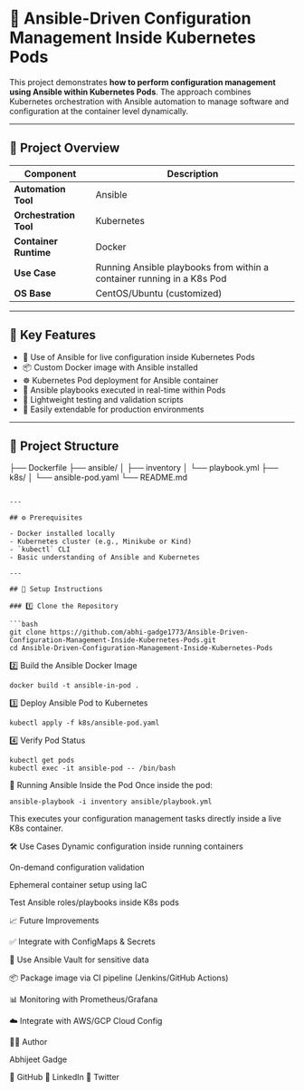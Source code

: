 # 🔧 Ansible-Driven Configuration Management Inside Kubernetes Pods

This project demonstrates **how to perform configuration management using Ansible within Kubernetes Pods**. The approach combines Kubernetes orchestration with Ansible automation to manage software and configuration at the container level dynamically.

---

## 📌 Project Overview

| Component | Description |
|----------|-------------|
| **Automation Tool** | Ansible |
| **Orchestration Tool** | Kubernetes |
| **Container Runtime** | Docker |
| **Use Case** | Running Ansible playbooks from within a container running in a K8s Pod |
| **OS Base** | CentOS/Ubuntu (customized) |

---

## 🚀 Key Features

- 🔄 Use of Ansible for live configuration inside Kubernetes Pods
- 📦 Custom Docker image with Ansible installed
- ☸️ Kubernetes Pod deployment for Ansible container
- 📂 Ansible playbooks executed in real-time within Pods
- 🧪 Lightweight testing and validation scripts
- 🔧 Easily extendable for production environments

---

## 📂 Project Structure
├── Dockerfile
├── ansible/
│ ├── inventory
│ └── playbook.yml
├── k8s/
│ └── ansible-pod.yaml
└── README.md

```

---

## ⚙️ Prerequisites

- Docker installed locally
- Kubernetes cluster (e.g., Minikube or Kind)
- `kubectl` CLI
- Basic understanding of Ansible and Kubernetes

---

## 🔧 Setup Instructions

### 1️⃣ Clone the Repository

```bash
git clone https://github.com/abhi-gadge1773/Ansible-Driven-Configuration-Management-Inside-Kubernetes-Pods.git
cd Ansible-Driven-Configuration-Management-Inside-Kubernetes-Pods
```

2️⃣ Build the Ansible Docker Image

```
docker build -t ansible-in-pod .
```

3️⃣ Deploy Ansible Pod to Kubernetes

```
kubectl apply -f k8s/ansible-pod.yaml

```

4️⃣ Verify Pod Status

```
kubectl get pods
kubectl exec -it ansible-pod -- /bin/bash

```

🧪 Running Ansible Inside the Pod
Once inside the pod:

```
ansible-playbook -i inventory ansible/playbook.yml
```

This executes your configuration management tasks directly inside a live K8s container.


🛠 Use Cases
Dynamic configuration inside running containers

On-demand configuration validation

Ephemeral container setup using IaC

Test Ansible roles/playbooks inside K8s pods



📈 Future Improvements

✅ Integrate with ConfigMaps & Secrets

🔐 Use Ansible Vault for sensitive data

📦 Package image via CI pipeline (Jenkins/GitHub Actions)

📊 Monitoring with Prometheus/Grafana

☁️ Integrate with AWS/GCP Cloud Config



🙋‍♂️ Author

Abhijeet Gadge

🔗 GitHub
🔗 LinkedIn
🔗 Twitter















